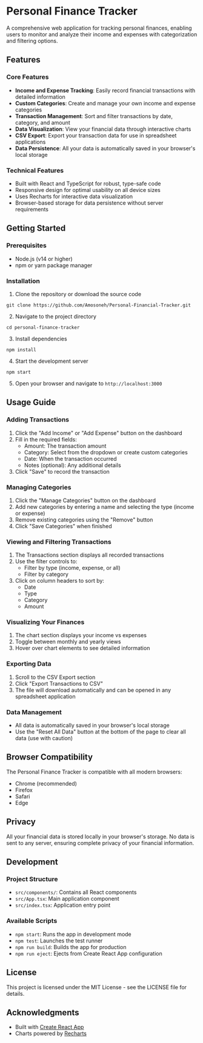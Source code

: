 # Personal Finance Tracker

A comprehensive web application for tracking personal finances, enabling users to monitor and analyze their income and expenses with categorization and filtering options.

## Features

### Core Features
- **Income and Expense Tracking**: Easily record financial transactions with detailed information
- **Custom Categories**: Create and manage your own income and expense categories
- **Transaction Management**: Sort and filter transactions by date, category, and amount
- **Data Visualization**: View your financial data through interactive charts
- **CSV Export**: Export your transaction data for use in spreadsheet applications
- **Data Persistence**: All your data is automatically saved in your browser's local storage

### Technical Features
- Built with React and TypeScript for robust, type-safe code
- Responsive design for optimal usability on all device sizes
- Uses Recharts for interactive data visualization
- Browser-based storage for data persistence without server requirements

## Getting Started

### Prerequisites
- Node.js (v14 or higher)
- npm or yarn package manager

### Installation

1. Clone the repository or download the source code
```
git clone https://github.com/Amosoneh/Personal-Financial-Tracker.git
```

2. Navigate to the project directory
```
cd personal-finance-tracker
```

3. Install dependencies
```
npm install
```

4. Start the development server
```
npm start
```

5. Open your browser and navigate to `http://localhost:3000`

## Usage Guide

### Adding Transactions
1. Click the "Add Income" or "Add Expense" button on the dashboard
2. Fill in the required fields:
   - Amount: The transaction amount
   - Category: Select from the dropdown or create custom categories
   - Date: When the transaction occurred
   - Notes (optional): Any additional details
3. Click "Save" to record the transaction

### Managing Categories
1. Click the "Manage Categories" button on the dashboard
2. Add new categories by entering a name and selecting the type (income or expense)
3. Remove existing categories using the "Remove" button
4. Click "Save Categories" when finished

### Viewing and Filtering Transactions
1. The Transactions section displays all recorded transactions
2. Use the filter controls to:
   - Filter by type (income, expense, or all)
   - Filter by category
3. Click on column headers to sort by:
   - Date
   - Type
   - Category
   - Amount

### Visualizing Your Finances
1. The chart section displays your income vs expenses
2. Toggle between monthly and yearly views
3. Hover over chart elements to see detailed information

### Exporting Data
1. Scroll to the CSV Export section
2. Click "Export Transactions to CSV"
3. The file will download automatically and can be opened in any spreadsheet application

### Data Management
- All data is automatically saved in your browser's local storage
- Use the "Reset All Data" button at the bottom of the page to clear all data (use with caution)

## Browser Compatibility

The Personal Finance Tracker is compatible with all modern browsers:
- Chrome (recommended)
- Firefox
- Safari
- Edge

## Privacy

All your financial data is stored locally in your browser's storage. No data is sent to any server, ensuring complete privacy of your financial information.

## Development

### Project Structure
- `src/components/`: Contains all React components
- `src/App.tsx`: Main application component
- `src/index.tsx`: Application entry point

### Available Scripts
- `npm start`: Runs the app in development mode
- `npm test`: Launches the test runner
- `npm run build`: Builds the app for production
- `npm run eject`: Ejects from Create React App configuration

## License

This project is licensed under the MIT License - see the LICENSE file for details.

## Acknowledgments
- Built with [Create React App](https://create-react-app.dev/)
- Charts powered by [Recharts](https://recharts.org/)
